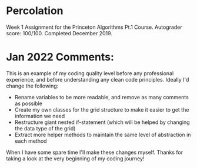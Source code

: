 # Percolation
Week 1 Assignment for the Princeton Algorithms Pt.1 Course. Autograder score: 100/100. Completed December 2019.

# Jan 2022 Comments:
This is an example of my coding quality level before any professional experience, and before understanding any clean code principles. Ideally I'd change the following:
- Rename variables to be more readable, and remove as many comments as possible
- Create my own classes for the grid structure to make it easier to get the information we need
- Restructure giant nested if-statement (which will be helped by changing the data type of the grid)
- Extract more helper methods to maintain the same level of abstraction in each method

When I have some spare time I'll make these changes myself. Thanks for taking a look at the very beginning of my coding journey!
